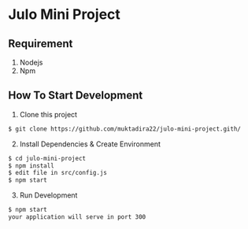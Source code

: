 # Julo Mini Project

## Requirement
1. Nodejs
2. Npm

## How To Start Development

1. Clone this project
```bash
$ git clone https://github.com/muktadira22/julo-mini-project.gith/
```

2. Install Dependencies & Create Environment
```bash
$ cd julo-mini-project
$ npm install
$ edit file in src/config.js
$ npm start
```

3. Run Development
```bash
$ npm start
your application will serve in port 300
```
